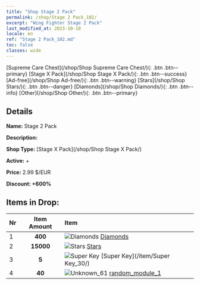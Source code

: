 ```yaml
---
title: "Shop Stage 2 Pack"
permalink: /shop/Stage 2 Pack_102/
excerpt: "Wing Fighter Stage 2 Pack"
last_modified_at: 2023-10-18
locale: en
ref: "Stage 2 Pack_102.md"
toc: false
classes: wide
---
```



  [Supreme Care Chest](/shop/Shop Supreme Care Chest/){: .btn .btn--primary}   [Stage X Pack](/shop/Shop Stage X Pack/){: .btn .btn--success}   [Ad-free](/shop/Shop Ad-free/){: .btn .btn--warning}   [Stars](/shop/Shop Stars/){: .btn .btn--danger}   [Diamonds](/shop/Shop Diamonds/){: .btn .btn--info}   [Other](/shop/Shop Other/){: .btn .btn--primary} 

## Details

 **Name:** Stage 2 Pack 

 **Description:** 

 **Shop Type:** [Stage X Pack](/shop/Shop Stage X Pack/)

 **Active:** + 

 **Price:** 2.99 $/EUR 

 **Discount: +600%** 



## Items in Drop:

  |  Nr | Item Amount  |       Item       |
  |:----|:------------:|:-----------------|
  | 1 | **400**  | ![Diamonds](/images/item/Diamonds_p.png) [Diamonds](/item/Diamonds_15/) | 
  | 2 | **15000**  | ![Stars](/images/item/Stars_p.png) [Stars](/item/Stars_2/) | 
  | 3 | **5**  | ![Super Key](/images/item/Super_Key_p.png) [Super Key](/item/Super Key_30/) | 
  | 4 | **40**  | ![Unknown_61](/images/item/random_module_1_p.png) [random_module_1](/item/random_module_1_61/) | 

